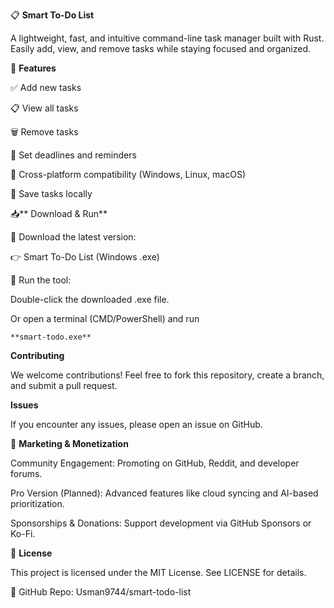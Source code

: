 📋 **Smart To-Do List**

A lightweight, fast, and intuitive command-line task manager built with Rust. Easily add, view, and remove tasks while staying focused and organized.

🚀 **Features**

✅ Add new tasks

📋 View all tasks

🗑️ Remove tasks

📅 Set deadlines and reminders

🔗 Cross-platform compatibility (Windows, Linux, macOS)

💾 Save tasks locally

📥** Download & Run**

🔹 Download the latest version:

👉 Smart To-Do List (Windows .exe)

🔹 Run the tool:

Double-click the downloaded .exe file.

Or open a terminal (CMD/PowerShell) and run

    **smart-todo.exe**


**Contributing**

We welcome contributions! Feel free to fork this repository, create a branch, and submit a pull request.

**Issues**

If you encounter any issues, please open an issue on GitHub.

📣 **Marketing & Monetization**

Community Engagement: Promoting on GitHub, Reddit, and developer forums.

Pro Version (Planned): Advanced features like cloud syncing and AI-based prioritization.

Sponsorships & Donations: Support development via GitHub Sponsors or Ko-Fi.

📜 **License**

This project is licensed under the MIT License. See LICENSE for details.

🔗 GitHub Repo: Usman9744/smart-todo-list
